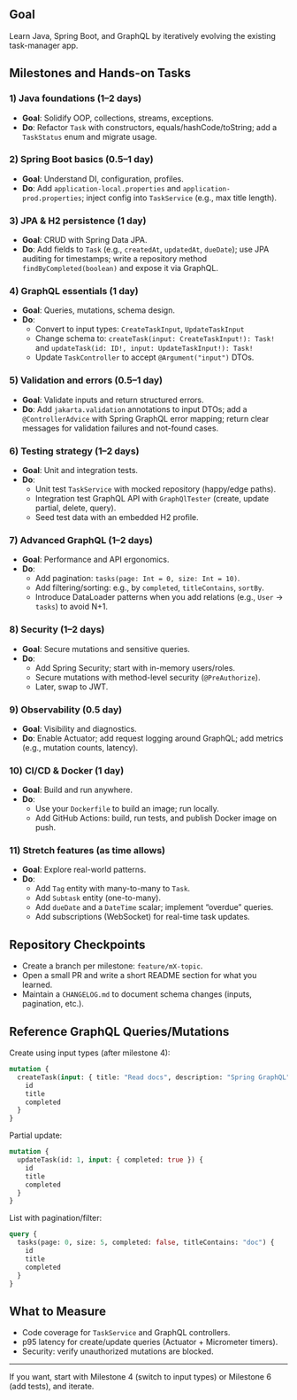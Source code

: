 ## Goal
Learn Java, Spring Boot, and GraphQL by iteratively evolving the existing task-manager app.

## Milestones and Hands-on Tasks

### 1) Java foundations (1–2 days)
- **Goal**: Solidify OOP, collections, streams, exceptions.
- **Do**: Refactor `Task` with constructors, equals/hashCode/toString; add a `TaskStatus` enum and migrate usage.

### 2) Spring Boot basics (0.5–1 day)
- **Goal**: Understand DI, configuration, profiles.
- **Do**: Add `application-local.properties` and `application-prod.properties`; inject config into `TaskService` (e.g., max title length).

### 3) JPA & H2 persistence (1 day)
- **Goal**: CRUD with Spring Data JPA.
- **Do**: Add fields to `Task` (e.g., `createdAt`, `updatedAt`, `dueDate`); use JPA auditing for timestamps; write a repository method `findByCompleted(boolean)` and expose it via GraphQL.

### 4) GraphQL essentials (1 day)
- **Goal**: Queries, mutations, schema design.
- **Do**:
  - Convert to input types: `CreateTaskInput`, `UpdateTaskInput`
  - Change schema to: `createTask(input: CreateTaskInput!): Task!` and `updateTask(id: ID!, input: UpdateTaskInput!): Task!`
  - Update `TaskController` to accept `@Argument("input")` DTOs.

### 5) Validation and errors (0.5–1 day)
- **Goal**: Validate inputs and return structured errors.
- **Do**: Add `jakarta.validation` annotations to input DTOs; add a `@ControllerAdvice` with Spring GraphQL error mapping; return clear messages for validation failures and not-found cases.

### 6) Testing strategy (1–2 days)
- **Goal**: Unit and integration tests.
- **Do**:
  - Unit test `TaskService` with mocked repository (happy/edge paths).
  - Integration test GraphQL API with `GraphQlTester` (create, update partial, delete, query).
  - Seed test data with an embedded H2 profile.

### 7) Advanced GraphQL (1–2 days)
- **Goal**: Performance and API ergonomics.
- **Do**:
  - Add pagination: `tasks(page: Int = 0, size: Int = 10)`.
  - Add filtering/sorting: e.g., by `completed`, `titleContains`, `sortBy`.
  - Introduce DataLoader patterns when you add relations (e.g., `User` → `tasks`) to avoid N+1.

### 8) Security (1–2 days)
- **Goal**: Secure mutations and sensitive queries.
- **Do**:
  - Add Spring Security; start with in-memory users/roles.
  - Secure mutations with method-level security (`@PreAuthorize`).
  - Later, swap to JWT.

### 9) Observability (0.5 day)
- **Goal**: Visibility and diagnostics.
- **Do**: Enable Actuator; add request logging around GraphQL; add metrics (e.g., mutation counts, latency).

### 10) CI/CD & Docker (1 day)
- **Goal**: Build and run anywhere.
- **Do**:
  - Use your `Dockerfile` to build an image; run locally.
  - Add GitHub Actions: build, run tests, and publish Docker image on push.

### 11) Stretch features (as time allows)
- **Goal**: Explore real-world patterns.
- **Do**:
  - Add `Tag` entity with many-to-many to `Task`.
  - Add `Subtask` entity (one-to-many).
  - Add `dueDate` and a `DateTime` scalar; implement “overdue” queries.
  - Add subscriptions (WebSocket) for real-time task updates.

## Repository Checkpoints
- Create a branch per milestone: `feature/mX-topic`.
- Open a small PR and write a short README section for what you learned.
- Maintain a `CHANGELOG.md` to document schema changes (inputs, pagination, etc.).

## Reference GraphQL Queries/Mutations

Create using input types (after milestone 4):
```graphql
mutation {
  createTask(input: { title: "Read docs", description: "Spring GraphQL", completed: false }) {
    id
    title
    completed
  }
}
```

Partial update:
```graphql
mutation {
  updateTask(id: 1, input: { completed: true }) {
    id
    title
    completed
  }
}
```

List with pagination/filter:
```graphql
query {
  tasks(page: 0, size: 5, completed: false, titleContains: "doc") {
    id
    title
    completed
  }
}
```

## What to Measure
- Code coverage for `TaskService` and GraphQL controllers.
- p95 latency for create/update queries (Actuator + Micrometer timers).
- Security: verify unauthorized mutations are blocked.

---

If you want, start with Milestone 4 (switch to input types) or Milestone 6 (add tests), and iterate.


